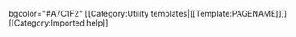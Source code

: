 bgcolor="#A7C1F2" <noinclude>[[Category:Utility templates|[[Template:PAGENAME]]]]</noinclude><noinclude>[[Category:Imported help]]</noinclude>

